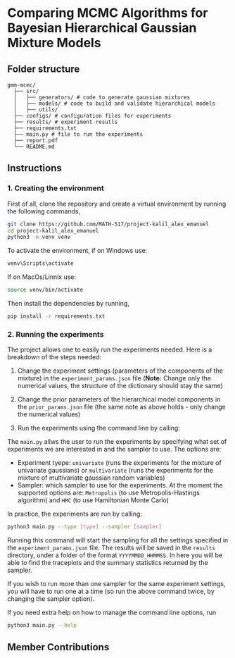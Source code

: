 # Comparing MCMC Algorithms for Bayesian Hierarchical Gaussian Mixture Models

## Folder structure
```
gmm-mcmc/
  ├── src/
  │   ├── generators/ # code to generate gaussian mixtures
  │   ├── models/ # code to build and validate hierarchical models
  │   ├── utils/
  ├── configs/ # configuration files for experiments
  ├── results/ # experiment resutls
  ├── requirements.txt
  ├── main.py # file to run the experiments
  ├── report.pdf
  └── README.md
```

## Instructions
### 1. Creating the environment
First of all, clone the repository and create a virtual environment by running the following commands,
```bash
git clone https://github.com/MATH-517/project-kalil_alex_emanuel
cd project-kalil_alex_emanuel
python3 -m venv venv
```

To activate the environment, if on Windows use:
```bash
venv\Scripts\activate
```

If on MacOs/Linnix use:
```bash
source venv/bin/activate
```

Then install the dependencies by running,
```bash
pip install -r requirements.txt
```

### 2. Running the experiments
The project allows one to easily run the experiments needed. Here is a breakdown of the steps needed:

1. Change the experiment settings (parameters of the components of the mixture) in the `experiment_params.json` file (__Note:__ Change only the numerical values, the structure of the dictionary should stay the same)

2. Change the prior parameters of the hierarchical model components in the `prior_params.json` file (the same note as above holds - only change the numerical values)

3. Run the experiments using the command line by calling:

The `main.py` allws the user to run the experiments by specifying what set of experiments we are interested in and the sampler to use. The options are:
- Experiment tyepe: `univariate` (runs the experiments for the mixture of univariate gaussians) or `multivariate` (runs the experiments for the mixture of multivariate gaussian random variables)
- Sampler: which sampler to use for the experiments. At the moment the supported options are: `Metropolis` (to use Metropolis-Hastings algorithm) and `HMC` (to use Hamiltonian Monte Carlo)

In practice, the experiments are run by calling:

```bash
python3 main.py --type [type] --sampler [sampler]
```
Running this command will start the sampling for all the settings specified in the `experiment_params.json` file. The results will be saved in the `results` directory, under a folder of the format `YYYYMMDD_HHMMSS`. In here you will be able to find the traceplots and the summary statistics returned by the sampler.

If you wish to run more than one sampler for the same experiment settings, you will have to run one at a time (so run the above command twice, by changing the sampler option).

If you need extra help on how to manage the command line options, run
```bash
python3 main.py --help
```


## Member Contributions
